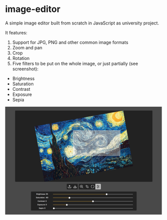 # image-editor
A simple image editor built from scratch in JavaScript as university project.

It features:
1. Support for JPG, PNG and other common image formats
2. Zoom and pan
3. Crop
4. Rotation
5. Five filters to be put on the whole image, or just partially (see screenshot):
* Brightness
* Saturation
* Contrast
* Exposure
* Sepia

![](https://github.com/michelezoncheddu/image-editor/blob/master/screenshot.png?raw=true)
